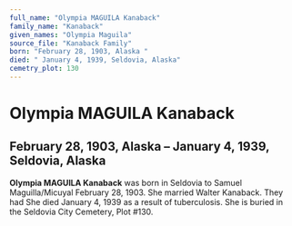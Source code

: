 ```yaml
---
full_name: "Olympia MAGUILA Kanaback"
family_name: "Kanaback"
given_names: "Olympia Maguila"
source_file: "Kanaback Family"
born: "February 28, 1903, Alaska "
died: " January 4, 1939, Seldovia, Alaska"
cemetry_plot: 130
---
```

# Olympia MAGUILA Kanaback

## February 28, 1903, Alaska – January 4, 1939, Seldovia, Alaska

**Olympia MAGUILA Kanaback** was born in Seldovia to Samuel
Maguilla/Micuyal February 28, 1903. She married Walter Kanaback. They
had She died January 4, 1939 as a result of tuberculosis. She is buried
in the Seldovia City Cemetery, Plot \#130.

